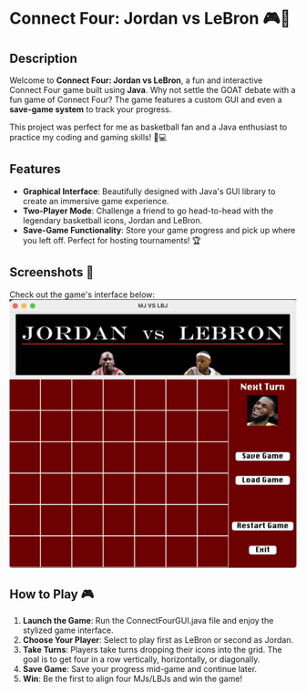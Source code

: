 # Connect Four: Jordan vs LeBron 🎮🏀

## Description
Welcome to **Connect Four: Jordan vs LeBron**, a fun and interactive Connect Four game built using **Java**. Why not settle the GOAT debate with a fun game of Connect Four? The game features a custom GUI and even a **save-game system** to track your progress.

This project was perfect for me as basketball fan and a Java enthusiast to practice my coding and gaming skills! 🏀💻

## Features
- **Graphical Interface**: Beautifully designed with Java's GUI library to create an immersive game experience.
- **Two-Player Mode**: Challenge a friend to go head-to-head with the legendary basketball icons, Jordan and LeBron.
- **Save-Game Functionality**: Store your game progress and pick up where you left off. Perfect for hosting tournaments! 🏆

## Screenshots 📸
Check out the game's interface below:
![Game Interface](Screenshots/Interface.png)

## How to Play 🎮
1. **Launch the Game**: Run the ConnectFourGUI.java file and enjoy the stylized game interface.
2. **Choose Your Player**: Select to play first as LeBron or second as Jordan.
3. **Take Turns**: Players take turns dropping their icons into the grid. The goal is to get four in a row vertically, horizontally, or diagonally.
4. **Save Game**: Save your progress mid-game and continue later.
5. **Win**: Be the first to align four MJs/LBJs and win the game!
